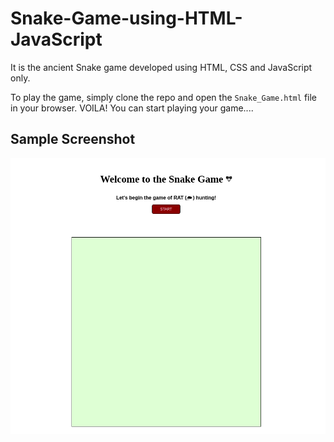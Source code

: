 # Snake-Game-using-HTML-JavaScript
It is the ancient Snake game developed using HTML, CSS and JavaScript only.

To play the game, simply clone the repo and open the `Snake_Game.html` file in your browser. VOILA! You can start playing your game....

## Sample Screenshot
<img src="./Game Window.png" alt="Game Screenshot" />
